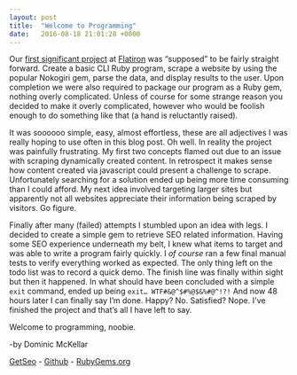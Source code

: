 ```yaml
---
layout: post
title:  "Welcome to Programming"
date:   2016-08-18 21:01:28 +0000
---
```



Our [first significant project](https://github.com/Dom-Mc/get_seo) at [Flatiron](https://flatironschool.com/) was “supposed” to be fairly straight forward. Create a basic CLI Ruby program, scrape a website by using the popular Nokogiri gem, parse the data, and display results to the user. Upon completion we were also required to package our program as a Ruby gem, nothing overly complicated. Unless of course for some strange reason you decided to make it overly complicated, however who would be foolish enough to do something like that (a hand is reluctantly raised).

It was soooooo simple, easy, almost effortless, these are all adjectives I was really hoping to use often in this blog post. Oh well. In reality the project was painfully frustrating. My first two concepts flamed out due to an issue with scraping dynamically created content. In retrospect it makes sense how content created via javascript could present a challenge to scrape. Unfortunately searching for a solution ended up being more time consuming than I could afford. My next idea involved targeting larger sites but apparently not all websites appreciate their information being scraped by visitors. Go figure.

Finally after many (failed) attempts I stumbled upon an idea with legs. I decided to create a simple gem to retrieve SEO related information. Having some SEO experience underneath my belt, I knew what items to target and was able to write a program fairly quickly. I *of course* ran a few final manual tests to verify everything worked as expected. The only thing left on the todo list was to record a quick demo. The finish line was finally within sight but then it happened. In what should have been concluded with a simple `exit` command, ended up being `exit… WTF#&@^$#%@$&%#@^!?!` And now 48 hours later I can finally say I’m done. Happy? No. Satisfied? Nope. I've finished the project and that’s all I have left to say.

Welcome to programming, noobie.

-by Dominic McKellar

[GetSeo](http://newme.io/get_seo) - [Github](https://github.com/Dom-Mc/get_seo) - [RubyGems.org](https://rubygems.org/gems/get_seo/versions/0.1.1)
